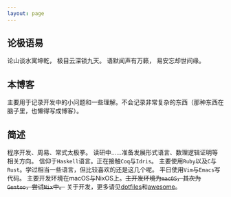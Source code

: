 ```yaml
---
layout: page
---
```


## 论极语易

论山谈水寓坤乾，
极目云深锁九天。
语默闻声有万籁，
易安忘却世间缘。

## 本博客

主要用于记录开发中的小问题和一些理解。不会记录非常复杂的东西（那种东西在脑子里，也懒得写成博客）。

## 简述

程序开发、周易、常式太极拳。
读研中……准备发展形式语言、数理逻辑证明等相关方向。
信仰于`Haskell`语言。正在接触`Coq`与`Idris`。
主要使用`Ruby`以及`C`与`Rust`。学过相当一些语言，但比较喜欢的还是这几个呢。
平日使用`Vim`与`Emacs`写代码。
主要开发环境在macOS与NixOS上。~~主开发环境为`macOS`，其次为`Gentoo`，尝试`Nix`中。~~
关于开发，更多请见[dotfiles](https://gitlab.com/Vonfry/dotfiles)和[awesome](https://gitlab.com/Vonfry/awesome)。
